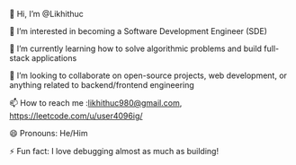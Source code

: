 👋 Hi, I’m @Likhithuc

👀 I’m interested in becoming a Software Development Engineer (SDE)

🌱 I’m currently learning how to solve algorithmic problems and build full-stack applications

💞️ I’m looking to collaborate on open-source projects, web development, or anything related to backend/frontend engineering

📫 How to reach me :likhithuc980@gmail.com, https://leetcode.com/u/user4096ig/

😄 Pronouns: He/Him

⚡ Fun fact: I love debugging almost as much as building!
<!---
Likhithuc/Likhithuc is a ✨ special ✨ repository because its `README.md` (this file) appears on your GitHub profile.
You can click the Preview link to take a look at your changes.
--->
